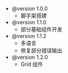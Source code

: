 -   @version 1.0.0
    -   脚手架搭建
-   @version 1.1.0
    -   部分基础组件开发
-   @version 1.1.2
    -   多语言
    -   修复部分错误输出
-   @version 1.2.0
    -   Grid 组件
